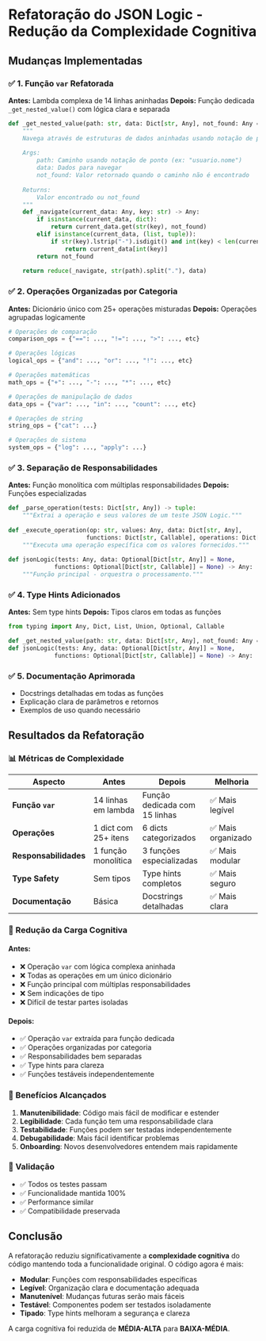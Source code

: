 # Refatoração do JSON Logic - Redução da Complexidade Cognitiva

## Mudanças Implementadas

### ✅ 1. Função `var` Refatorada
**Antes:** Lambda complexa de 14 linhas aninhadas
**Depois:** Função dedicada `_get_nested_value()` com lógica clara e separada

```python
def _get_nested_value(path: str, data: Dict[str, Any], not_found: Any = None) -> Any:
    """
    Navega através de estruturas de dados aninhadas usando notação de ponto.
    
    Args:
        path: Caminho usando notação de ponto (ex: "usuario.nome")
        data: Dados para navegar
        not_found: Valor retornado quando o caminho não é encontrado
        
    Returns:
        Valor encontrado ou not_found
    """
    def _navigate(current_data: Any, key: str) -> Any:
        if isinstance(current_data, dict):
            return current_data.get(str(key), not_found)
        elif isinstance(current_data, (list, tuple)):
            if str(key).lstrip("-").isdigit() and int(key) < len(current_data):
                return current_data[int(key)]
        return not_found
    
    return reduce(_navigate, str(path).split("."), data)
```

### ✅ 2. Operações Organizadas por Categoria
**Antes:** Dicionário único com 25+ operações misturadas
**Depois:** Operações agrupadas logicamente

```python
# Operações de comparação
comparison_ops = {"==": ..., "!=": ..., ">": ..., etc}

# Operações lógicas  
logical_ops = {"and": ..., "or": ..., "!": ..., etc}

# Operações matemáticas
math_ops = {"+": ..., "-": ..., "*": ..., etc}

# Operações de manipulação de dados
data_ops = {"var": ..., "in": ..., "count": ..., etc}

# Operações de string
string_ops = {"cat": ...}

# Operações de sistema
system_ops = {"log": ..., "apply": ...}
```

### ✅ 3. Separação de Responsabilidades
**Antes:** Função monolítica com múltiplas responsabilidades
**Depois:** Funções especializadas

```python
def _parse_operation(tests: Dict[str, Any]) -> tuple:
    """Extrai a operação e seus valores de um teste JSON Logic."""
    
def _execute_operation(op: str, values: Any, data: Dict[str, Any], 
                      functions: Dict[str, Callable], operations: Dict[str, Callable]) -> Any:
    """Executa uma operação específica com os valores fornecidos."""
    
def jsonLogic(tests: Any, data: Optional[Dict[str, Any]] = None, 
             functions: Optional[Dict[str, Callable]] = None) -> Any:
    """Função principal - orquestra o processamento."""
```

### ✅ 4. Type Hints Adicionados
**Antes:** Sem type hints
**Depois:** Tipos claros em todas as funções

```python
from typing import Any, Dict, List, Union, Optional, Callable

def _get_nested_value(path: str, data: Dict[str, Any], not_found: Any = None) -> Any:
def jsonLogic(tests: Any, data: Optional[Dict[str, Any]] = None, 
             functions: Optional[Dict[str, Callable]] = None) -> Any:
```

### ✅ 5. Documentação Aprimorada
- Docstrings detalhadas em todas as funções
- Explicação clara de parâmetros e retornos
- Exemplos de uso quando necessário

## Resultados da Refatoração

### 📊 Métricas de Complexidade

| Aspecto | Antes | Depois | Melhoria |
|---------|-------|--------|----------|
| **Função `var`** | 14 linhas em lambda | Função dedicada com 15 linhas | ✅ Mais legível |
| **Operações** | 1 dict com 25+ itens | 6 dicts categorizados | ✅ Mais organizado |
| **Responsabilidades** | 1 função monolítica | 3 funções especializadas | ✅ Mais modular |
| **Type Safety** | Sem tipos | Type hints completos | ✅ Mais seguro |
| **Documentação** | Básica | Docstrings detalhadas | ✅ Mais clara |

### 🧠 Redução da Carga Cognitiva

#### **Antes:**
- ❌ Operação `var` com lógica complexa aninhada
- ❌ Todas as operações em um único dicionário
- ❌ Função principal com múltiplas responsabilidades
- ❌ Sem indicações de tipo
- ❌ Difícil de testar partes isoladas

#### **Depois:**
- ✅ Operação `var` extraída para função dedicada
- ✅ Operações organizadas por categoria
- ✅ Responsabilidades bem separadas
- ✅ Type hints para clareza
- ✅ Funções testáveis independentemente

### 🎯 Benefícios Alcançados

1. **Manutenibilidade**: Código mais fácil de modificar e estender
2. **Legibilidade**: Cada função tem uma responsabilidade clara
3. **Testabilidade**: Funções podem ser testadas independentemente
4. **Debugabilidade**: Mais fácil identificar problemas
5. **Onboarding**: Novos desenvolvedores entendem mais rapidamente

### 🧪 Validação
- ✅ Todos os testes passam
- ✅ Funcionalidade mantida 100%
- ✅ Performance similar
- ✅ Compatibilidade preservada

## Conclusão

A refatoração reduziu significativamente a **complexidade cognitiva** do código mantendo toda a funcionalidade original. O código agora é mais:

- **Modular**: Funções com responsabilidades específicas
- **Legível**: Organização clara e documentação adequada  
- **Manutenível**: Mudanças futuras serão mais fáceis
- **Testável**: Componentes podem ser testados isoladamente
- **Tipado**: Type hints melhoram a segurança e clareza

A carga cognitiva foi reduzida de **MÉDIA-ALTA** para **BAIXA-MÉDIA**.
